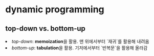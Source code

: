 # dynamic programming
## top-down vs. bottom-up
<li><i>top-down</i>: <b>memoization</b>을 활용. 맨 위에서부터 `재귀`를 활용해 내려옴
<li><i>bottom-up</i>: <b>tabulation</b>을 활용. 기저에서부터 `반복문`을 활용해 올라감  